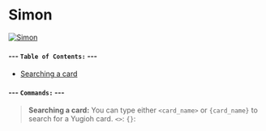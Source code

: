 # Simon

[![Simon](http://i.imgur.com/OPU9N1O.png)](https://nodesource.com/products/nsolid)

#### --- **`Table of Contents:`** ---
- [Searching a card](#Commands)

#### --- **`Commands:`** ---
>**Searching a card:**
You can type either `<card_name>` or `{card_name}` to search for a Yugioh card.
`<>`:
`{}`:
